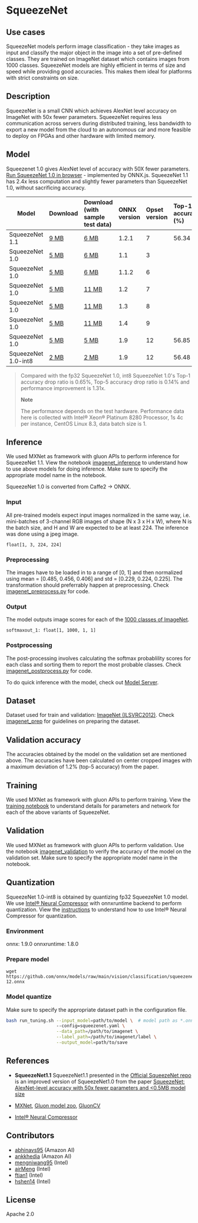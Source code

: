 <!--- SPDX-License-Identifier: Apache-2.0 -->

# SqueezeNet

## Use cases
SqueezeNet models perform image classification - they take images as input and classify the major object in the image into a set of pre-defined classes. They are trained on ImageNet dataset which contains images from 1000 classes. SqueezeNet models are highly efficient in terms of size and speed while providing good accuracies. This makes them ideal for platforms with strict constraints on size.

## Description
SqueezeNet is a small CNN which achieves AlexNet level accuracy on ImageNet with 50x fewer parameters. SqueezeNet requires less communication across servers during distributed training, less bandwidth to export a new model from the cloud to an autonomous car and more feasible to deploy on FPGAs and other hardware with limited memory.

## Model
Squeezenet 1.0 gives AlexNet level of accuracy with 50X fewer parameters. [Run SqueezeNet 1.0 in browser](https://microsoft.github.io/onnxjs-demo/#/squeezenet) - implemented by ONNX.js.
SqueezeNet 1.1 has 2.4x less computation and slightly fewer parameters than SqueezeNet 1.0, without sacrificing accuracy.

|Model        |Download  |Download (with sample test data)| ONNX version |Opset version|Top-1 accuracy (%)|Top-5 accuracy (%)|
|-------------|:--------------|:--------------|:--------------|:--------------|:--------------|:--------------|
|SqueezeNet 1.1|    [9 MB](model/squeezenet1.1-7.onnx) | [6 MB](model/squeezenet1.1-7.tar.gz) |1.2.1  |7 |56.34     |     79.12     |
|SqueezeNet 1.0| [5 MB](model/squeezenet1.0-3.onnx)  |  [6 MB](model/squeezenet1.0-3.tar.gz) |  1.1 | 3|
|SqueezeNet 1.0| [5 MB](model/squeezenet1.0-6.onnx)  |  [6 MB](model/squeezenet1.0-6.tar.gz) |  1.1.2 | 6|
|SqueezeNet 1.0| [5 MB](model/squeezenet1.0-7.onnx)  |  [11 MB](model/squeezenet1.0-7.tar.gz) |  1.2 | 7|
|SqueezeNet 1.0| [5 MB](model/squeezenet1.0-8.onnx)  |  [11 MB](model/squeezenet1.0-8.tar.gz) |  1.3 | 8|
|SqueezeNet 1.0| [5 MB](model/squeezenet1.0-9.onnx)  |  [11 MB](model/squeezenet1.0-9.tar.gz) |  1.4 | 9|
|SqueezeNet 1.0| [5 MB](model/squeezenet1.0-12.onnx)  |  [5 MB](model/squeezenet1.0-12.tar.gz) |  1.9 | 12|56.85|79.87|
|SqueezeNet 1.0-int8| [2 MB](model/squeezenet1.0-12-int8.onnx)  |  [2 MB](model/squeezenet1.0-12-int8.tar.gz) |  1.9 | 12|56.48|79.76|
> Compared with the fp32 SqueezeNet 1.0, int8 SqueezeNet 1.0's Top-1 accuracy drop ratio is 0.65%, Top-5 accuracy drop ratio is 0.14% and performance improvement is 1.31x.
>
> **Note** 
>
> The performance depends on the test hardware. Performance data here is collected with Intel® Xeon® Platinum 8280 Processor, 1s 4c per instance, CentOS Linux 8.3, data batch size is 1.

## Inference
We used MXNet as framework with gluon APIs to perform inference for SqueezeNet 1.1. View the notebook [imagenet_inference](../imagenet_inference.ipynb) to understand how to use above models for doing inference. Make sure to specify the appropriate model name in the notebook.

SqueezeNet 1.0 is converted from Caffe2 -> ONNX.

### Input
All pre-trained models expect input images normalized in the same way, i.e. mini-batches of 3-channel RGB images of shape (N x 3 x H x W), where N is the batch size, and H and W are expected to be at least 224. The inference was done using a jpeg image.

``float[1, 3, 224, 224]``

### Preprocessing
The images have to be loaded in to a range of [0, 1] and then normalized using mean = [0.485, 0.456, 0.406] and std = [0.229, 0.224, 0.225]. The transformation should preferrably happen at preprocessing. Check [imagenet_preprocess.py](../imagenet_preprocess.py) for code.

### Output
The model outputs image scores for each of the [1000 classes of ImageNet](../synset.txt).

``softmaxout_1: float[1, 1000, 1, 1]``

### Postprocessing
The post-processing involves calculating the softmax probablility scores for each class and sorting them to report the most probable classes. Check [imagenet_postprocess.py](../imagenet_postprocess.py) for code.

To do quick inference with the model, check out [Model Server](https://github.com/awslabs/mxnet-model-server/blob/master/docs/model_zoo.md/#squeezenet_v1.1_onnx).

## Dataset
Dataset used for train and validation: [ImageNet (ILSVRC2012)](http://www.image-net.org/challenges/LSVRC/2012/). Check [imagenet_prep](../imagenet_prep.md) for guidelines on preparing the dataset.

## Validation accuracy
The accuracies obtained by the model on the validation set are mentioned above. The accuracies have been calculated on center cropped images with a maximum deviation of 1.2% (top-5 accuracy) from the paper.

## Training
We used MXNet as framework with gluon APIs to perform training. View the [training notebook](train_squeezenet.ipynb) to understand details for parameters and network for each of the above variants of SqueezeNet.

## Validation
We used MXNet as framework with gluon APIs to perform validation. Use the notebook [imagenet_validation](../imagenet_validation.ipynb) to verify the accuracy of the model on the validation set. Make sure to specify the appropriate model name in the notebook.

## Quantization
SqueezeNet 1.0-int8 is obtained by quantizing fp32 SqueezeNet 1.0 model. We use [Intel® Neural Compressor](https://github.com/intel/neural-compressor) with onnxruntime backend to perform quantization. View the [instructions](https://github.com/intel/neural-compressor/blob/master/examples/onnxrt/image_recognition/onnx_model_zoo/squeezenet/quantization/ptq/README.md) to understand how to use Intel® Neural Compressor for quantization.

### Environment
onnx: 1.9.0 
onnxruntime: 1.8.0

### Prepare model
```shell
wget https://github.com/onnx/models/raw/main/vision/classification/squeezenet/model/squeezenet1.0-12.onnx
```

### Model quantize
Make sure to specify the appropriate dataset path in the configuration file.
```bash
bash run_tuning.sh --input_model=path/to/model \  # model path as *.onnx
                   --config=squeezenet.yaml \
                   --data_path=/path/to/imagenet \
                   --label_path=/path/to/imagenet/label \
                   --output_model=path/to/save
```

## References
* **SqueezeNet1.1**
SqueezeNet1.1 presented in the [Official SqueezeNet repo](https://github.com/DeepScale/SqueezeNet/tree/master/SqueezeNet_v1.1) is an improved version of SqueezeNet1.0 from the paper [SqueezeNet: AlexNet-level accuracy with 50x fewer parameters and <0.5MB model size](https://arxiv.org/abs/1602.07360)

* [MXNet](http://mxnet.incubator.apache.org), [Gluon model zoo](https://mxnet.incubator.apache.org/api/python/gluon/model_zoo.html), [GluonCV](https://gluon-cv.mxnet.io)

* [Intel® Neural Compressor](https://github.com/intel/neural-compressor)

## Contributors
* [abhinavs95](https://github.com/abhinavs95) (Amazon AI)
* [ankkhedia](https://github.com/ankkhedia) (Amazon AI)
* [mengniwang95](https://github.com/mengniwang95) (Intel)
* [airMeng](https://github.com/airMeng) (Intel)
* [ftian1](https://github.com/ftian1) (Intel)
* [hshen14](https://github.com/hshen14) (Intel)

## License
Apache 2.0
